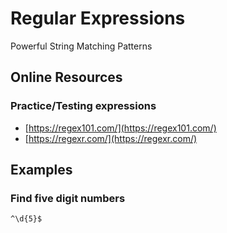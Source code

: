 # Regular Expressions
Powerful String Matching Patterns

## Online Resources
### Practice/Testing expressions
  * [https://regex101.com/](https://regex101.com/)  
  * [https://regexr.com/](https://regexr.com/)

## Examples

### Find five digit numbers
`^\d{5}$`
